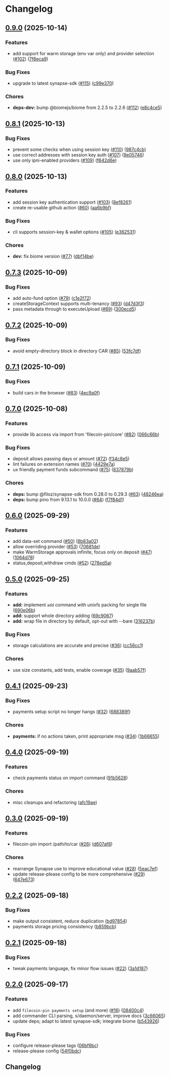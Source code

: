 # Changelog

## [0.9.0](https://github.com/filecoin-project/filecoin-pin/compare/v0.8.1...v0.9.0) (2025-10-14)


### Features

* add support for warm storage (env var only) and provider selection ([#102](https://github.com/filecoin-project/filecoin-pin/issues/102)) ([7f8eca9](https://github.com/filecoin-project/filecoin-pin/commit/7f8eca9b94bde227edc29a8b7b7830e0b14eacd3))


### Bug Fixes

* upgrade to latest synapse-sdk ([#115](https://github.com/filecoin-project/filecoin-pin/issues/115)) ([c99e370](https://github.com/filecoin-project/filecoin-pin/commit/c99e37036931d054c4127d44d10022a9e243a000))


### Chores

* **deps-dev:** bump @biomejs/biome from 2.2.5 to 2.2.6 ([#112](https://github.com/filecoin-project/filecoin-pin/issues/112)) ([e8c4ce5](https://github.com/filecoin-project/filecoin-pin/commit/e8c4ce5221c5845601f20e38ec8b9980b4734492))

## [0.8.1](https://github.com/filecoin-project/filecoin-pin/compare/v0.8.0...v0.8.1) (2025-10-13)


### Bug Fixes

* prevent some checks when using session key ([#110](https://github.com/filecoin-project/filecoin-pin/issues/110)) ([987c4cb](https://github.com/filecoin-project/filecoin-pin/commit/987c4cb6a64a4b23730bef4699cc497b012d9132))
* use correct addresses with session key auth ([#107](https://github.com/filecoin-project/filecoin-pin/issues/107)) ([9e05746](https://github.com/filecoin-project/filecoin-pin/commit/9e057464461589edf3cb0a8cd57857ebea1c6b12))
* use only ipni-enabled providers ([#109](https://github.com/filecoin-project/filecoin-pin/issues/109)) ([f642d6e](https://github.com/filecoin-project/filecoin-pin/commit/f642d6e6641a6d467eb11c0fbece46a9dcd7c4fc))

## [0.8.0](https://github.com/filecoin-project/filecoin-pin/compare/v0.7.3...v0.8.0) (2025-10-13)


### Features

* add session key authentication support ([#103](https://github.com/filecoin-project/filecoin-pin/issues/103)) ([8ef8261](https://github.com/filecoin-project/filecoin-pin/commit/8ef82615c76924d7e154dd3f00126d94c385c180))
* create re-usable github action ([#60](https://github.com/filecoin-project/filecoin-pin/issues/60)) ([aa6b9bf](https://github.com/filecoin-project/filecoin-pin/commit/aa6b9bfc957bc59621606c1bad7e1a676b7fddaf))


### Bug Fixes

* cli supports session-key & wallet options ([#105](https://github.com/filecoin-project/filecoin-pin/issues/105)) ([e362531](https://github.com/filecoin-project/filecoin-pin/commit/e362531ccd17661c3ae745ef6c82939c740f6fbf))


### Chores

* **dev:** fix biome version ([#77](https://github.com/filecoin-project/filecoin-pin/issues/77)) ([dbf14be](https://github.com/filecoin-project/filecoin-pin/commit/dbf14be0ec0b52b88dd8282cf03b180ca67a370b))

## [0.7.3](https://github.com/filecoin-project/filecoin-pin/compare/v0.7.2...v0.7.3) (2025-10-09)


### Bug Fixes

* add auto-fund option ([#79](https://github.com/filecoin-project/filecoin-pin/issues/79)) ([c1e2f72](https://github.com/filecoin-project/filecoin-pin/commit/c1e2f72a2d7dfd4ae78c305063e9feb277fe3da9))
* createStorageContext supports multi-tenancy ([#93](https://github.com/filecoin-project/filecoin-pin/issues/93)) ([d47d3f3](https://github.com/filecoin-project/filecoin-pin/commit/d47d3f3f633e0972f21db3fe2153c49b4827a242))
* pass metadata through to executeUpload ([#89](https://github.com/filecoin-project/filecoin-pin/issues/89)) ([300ecd5](https://github.com/filecoin-project/filecoin-pin/commit/300ecd58f4132410c401a2dae45073975d98e9a2))

## [0.7.2](https://github.com/filecoin-project/filecoin-pin/compare/v0.7.1...v0.7.2) (2025-10-09)


### Bug Fixes

* avoid empty-directory block in directory CAR ([#85](https://github.com/filecoin-project/filecoin-pin/issues/85)) ([53fc7df](https://github.com/filecoin-project/filecoin-pin/commit/53fc7df58e5c31bfc72dd13e108d376ce7fdd2a4))

## [0.7.1](https://github.com/filecoin-project/filecoin-pin/compare/v0.7.0...v0.7.1) (2025-10-09)


### Bug Fixes

* build cars in the browser ([#83](https://github.com/filecoin-project/filecoin-pin/issues/83)) ([4ec9a0f](https://github.com/filecoin-project/filecoin-pin/commit/4ec9a0f97a6f5763fa441c6b126f43f280673247))

## [0.7.0](https://github.com/filecoin-project/filecoin-pin/compare/v0.6.0...v0.7.0) (2025-10-08)


### Features

* provide lib access via import from 'filecoin-pin/core' ([#82](https://github.com/filecoin-project/filecoin-pin/issues/82)) ([066c66b](https://github.com/filecoin-project/filecoin-pin/commit/066c66b7b4660a62fa74ec6c8b25b620c2d7b09e))


### Bug Fixes

* deposit allows passing days or amount ([#72](https://github.com/filecoin-project/filecoin-pin/issues/72)) ([f34c8e5](https://github.com/filecoin-project/filecoin-pin/commit/f34c8e5f362ad6726090a87d88a5c7c7362f8471))
* lint failures on extension names ([#70](https://github.com/filecoin-project/filecoin-pin/issues/70)) ([4429e7a](https://github.com/filecoin-project/filecoin-pin/commit/4429e7acb912a9a86ad870779d161639fe6ee710))
* ux friendly payment funds subcommand ([#75](https://github.com/filecoin-project/filecoin-pin/issues/75)) ([837879b](https://github.com/filecoin-project/filecoin-pin/commit/837879b8f23a49a62dd2c9ac3c5d33b8bd3ae79c))


### Chores

* **deps:** bump @filoz/synapse-sdk from 0.28.0 to 0.29.3 ([#63](https://github.com/filecoin-project/filecoin-pin/issues/63)) ([48246ea](https://github.com/filecoin-project/filecoin-pin/commit/48246ea198261929520c73a7ce4aefe5ad6e3b54))
* **deps:** bump pino from 9.13.1 to 10.0.0 ([#64](https://github.com/filecoin-project/filecoin-pin/issues/64)) ([f7f84d1](https://github.com/filecoin-project/filecoin-pin/commit/f7f84d1b59732ac42807f8456261491eac6ab526))

## [0.6.0](https://github.com/filecoin-project/filecoin-pin/compare/v0.5.0...v0.6.0) (2025-09-29)


### Features

* add data-set command ([#50](https://github.com/filecoin-project/filecoin-pin/issues/50)) ([8b83a02](https://github.com/filecoin-project/filecoin-pin/commit/8b83a022432f0fd2fc12a0117e565265273b2fbd))
* allow overriding provider ([#53](https://github.com/filecoin-project/filecoin-pin/issues/53)) ([70681de](https://github.com/filecoin-project/filecoin-pin/commit/70681de574e0ac4a4619efa499af81086ac2da6f))
* make WarmStorage approvals infinite, focus only on deposit ([#47](https://github.com/filecoin-project/filecoin-pin/issues/47)) ([1064d78](https://github.com/filecoin-project/filecoin-pin/commit/1064d78b86fa55a3d1b850a898703683a1172700))
* status,deposit,withdraw cmds ([#52](https://github.com/filecoin-project/filecoin-pin/issues/52)) ([278ed5a](https://github.com/filecoin-project/filecoin-pin/commit/278ed5a5ae54aa8cc068083e0a884fdebebf5fdf))

## [0.5.0](https://github.com/filecoin-project/filecoin-pin/compare/v0.4.1...v0.5.0) (2025-09-25)


### Features

* **add:** implement `add` command with unixfs packing for single file ([690e06b](https://github.com/filecoin-project/filecoin-pin/commit/690e06b5cc2a9d4334626aa0aff2c2c9dcfae3be))
* **add:** support whole directory adding ([69c9067](https://github.com/filecoin-project/filecoin-pin/commit/69c90672e8f18e1f4f8a61e0e65893144c228eac))
* **add:** wrap file in directory by default, opt-out with --bare ([316237b](https://github.com/filecoin-project/filecoin-pin/commit/316237bc4362f2afb14cdcd16f7283ee10a4e455))


### Bug Fixes

* storage calculations are accurate and precise ([#36](https://github.com/filecoin-project/filecoin-pin/issues/36)) ([cc56cc1](https://github.com/filecoin-project/filecoin-pin/commit/cc56cc1ab1cfbf039f2f323498a6230f5d0dc5f1))


### Chores

* use size constants, add tests, enable coverage ([#35](https://github.com/filecoin-project/filecoin-pin/issues/35)) ([9aab57f](https://github.com/filecoin-project/filecoin-pin/commit/9aab57fae4e17ab702c12079eca3d82a7307b5c4))

## [0.4.1](https://github.com/filecoin-project/filecoin-pin/compare/v0.4.0...v0.4.1) (2025-09-23)


### Bug Fixes

* payments setup script no longer hangs ([#32](https://github.com/filecoin-project/filecoin-pin/issues/32)) ([688389f](https://github.com/filecoin-project/filecoin-pin/commit/688389f5e57d68ed1f46dba37463343a7e1fde31))


### Chores

* **payments:** if no actions taken, print appropriate msg ([#34](https://github.com/filecoin-project/filecoin-pin/issues/34)) ([1b66655](https://github.com/filecoin-project/filecoin-pin/commit/1b6665513bddf354854581db0b67d8dcc1706380))

## [0.4.0](https://github.com/filecoin-project/filecoin-pin/compare/v0.3.0...v0.4.0) (2025-09-19)


### Features

* check payments status on import command ([91b5628](https://github.com/filecoin-project/filecoin-pin/commit/91b56284a25e186cf69d3c4e03fbd474073c95ba))


### Chores

* misc cleanups and refactoring ([afc19ae](https://github.com/filecoin-project/filecoin-pin/commit/afc19ae17f5b03e534ec5d747ba1212fba7e613e))

## [0.3.0](https://github.com/filecoin-project/filecoin-pin/compare/v0.2.2...v0.3.0) (2025-09-19)


### Features

* filecoin-pin import /path/to/car ([#26](https://github.com/filecoin-project/filecoin-pin/issues/26)) ([d607af8](https://github.com/filecoin-project/filecoin-pin/commit/d607af82eeae1c5940b17abfbc2b6ecb7f34ecc0))


### Chores

* rearrange Synapse use to improve educational value ([#28](https://github.com/filecoin-project/filecoin-pin/issues/28)) ([5eac7ef](https://github.com/filecoin-project/filecoin-pin/commit/5eac7ef00b8812b848f5358a9a147bce64b56c3f))
* update release-please config to be more comprehensive ([#29](https://github.com/filecoin-project/filecoin-pin/issues/29)) ([647e673](https://github.com/filecoin-project/filecoin-pin/commit/647e673b9113a9fe7c77ff0932c8db80aec40584))

## [0.2.2](https://github.com/filecoin-project/filecoin-pin/compare/v0.2.1...v0.2.2) (2025-09-18)


### Bug Fixes

* make output consistent, reduce duplication ([bd97854](https://github.com/filecoin-project/filecoin-pin/commit/bd97854f27132ed187a9f78eeb04c14ba662dd32))
* payments storage pricing consistency ([b859bcb](https://github.com/filecoin-project/filecoin-pin/commit/b859bcbc99cce48f5dc1b9f1c2dc8ca8691cda94))

## [0.2.1](https://github.com/filecoin-project/filecoin-pin/compare/v0.2.0...v0.2.1) (2025-09-18)


### Bug Fixes

* tweak payments language, fix minor flow issues ([#22](https://github.com/filecoin-project/filecoin-pin/issues/22)) ([3a1d187](https://github.com/filecoin-project/filecoin-pin/commit/3a1d187f2f8f848cbc52c2316deab4fa3641aead))

## [0.2.0](https://github.com/filecoin-project/filecoin-pin/compare/v0.1.0...v0.2.0) (2025-09-17)


### Features

* add `filecoin-pin payments setup` (and more) ([#16](https://github.com/filecoin-project/filecoin-pin/issues/16)) ([08400c4](https://github.com/filecoin-project/filecoin-pin/commit/08400c4835aa075b4e940dba9f7bd242dbe74479))
* add commander CLI parsing, s/daemon/server, improve docs ([3c66065](https://github.com/filecoin-project/filecoin-pin/commit/3c66065b7ca76e7c944ca2a22a17092b4d650b86))
* update deps; adapt to latest synapse-sdk; integrate biome ([b543926](https://github.com/filecoin-project/filecoin-pin/commit/b543926a47c92a43eabe724993036f81a7008c0f))


### Bug Fixes

* configure release-please tags ([06bf6bc](https://github.com/filecoin-project/filecoin-pin/commit/06bf6bc9589cf6d293ca7deeb9afc0ea7bbc72c4))
* release-please config ([54f0bdc](https://github.com/filecoin-project/filecoin-pin/commit/54f0bdce2b65d4153ca2e1d3a048849c190ee76e))

## Changelog
